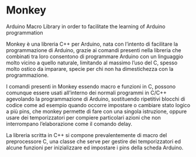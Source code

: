 # Monkey
Arduino Macro Library  in order to facilitate the learning of Arduino programmation

Monkey è una libreria C++ per Arduino, nata con l’intento di facilitare la programmazione di Arduino, grazie ai comandi presenti nella libreria che combinati tra loro consentono di programmare Arduino con un linguaggio molto vicino a quello naturale, limitando al massimo l’uso del C, spesso molto ostico da imparare, specie per chi non ha dimestichezza con la programmazione. 

I comandi presenti in Monkey essendo macro e funzioni in C, possono comunque essere usati all’interno dei normali programmi in C/C++ agevolando la programmazione di Arduino, sostituendo ripetitivi blocchi di codice come ad esempio quando occorre impostare o cambiare stato logico a più pins, che monkey permette di fare con una singola istruzione, oppure usare dei temporizzatori per compiere particolari azioni che non interrompano l’elaborazione come il comando delay.

La libreria scritta in C++ si compone prevalentemente di macro del preprocessore C, una classe che serve per gestire dei temporizzatori ed alcune funzioni per inizializzare ed impostare i pins della scheda Arduino. 

